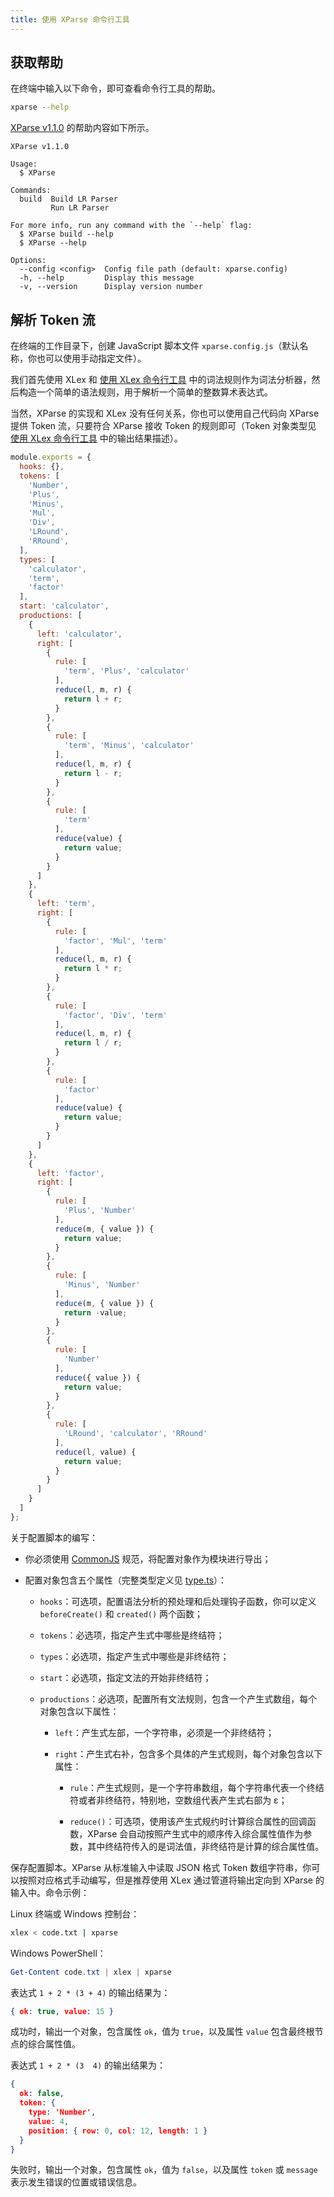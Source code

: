 ```yaml
---
title: 使用 XParse 命令行工具
---
```


## 获取帮助

在终端中输入以下命令，即可查看命令行工具的帮助。

```bash
xparse --help
```

[XParse v1.1.0](https://www.npmjs.com/package/@yjl9903/xparse) 的帮助内容如下所示。

```text
XParse v1.1.0

Usage:
  $ XParse

Commands:
  build  Build LR Parser
         Run LR Parser

For more info, run any command with the `--help` flag:
  $ XParse build --help
  $ XParse --help

Options:
  --config <config>  Config file path (default: xparse.config)
  -h, --help         Display this message
  -v, --version      Display version number
```

## 解析 Token 流

在终端的工作目录下，创建 JavaScript 脚本文件 `xparse.config.js`（默认名称，你也可以使用手动指定文件）。

我们首先使用 XLex 和 [使用 XLex 命令行工具](/xlex/usage.html#解析代码文本串) 中的词法规则作为词法分析器，然后构造一个简单的语法规则，用于解析一个简单的整数算术表达式。

当然，XParse 的实现和 XLex 没有任何关系，你也可以使用自己代码向 XParse 提供 Token 流，只要符合 XParse 接收 Token 的规则即可（Token 对象类型见 [使用 XLex 命令行工具](/xlex/usage.html#解析代码文本串) 中的输出结果描述）。

```js
module.exports = {
  hooks: {},
  tokens: [
    'Number',
    'Plus',
    'Minus',
    'Mul',
    'Div',
    'LRound',
    'RRound',
  ],
  types: [
    'calculator',
    'term',
    'factor'
  ],
  start: 'calculator',
  productions: [
    {
      left: 'calculator',
      right: [
        {
          rule: [
            'term', 'Plus', 'calculator'
          ],
          reduce(l, m, r) {
            return l + r;
          }
        },
        {
          rule: [
            'term', 'Minus', 'calculator'
          ],
          reduce(l, m, r) {
            return l - r;
          }
        },
        {
          rule: [
            'term'
          ],
          reduce(value) {
            return value;
          }
        }
      ]
    },
    {
      left: 'term',
      right: [
        {
          rule: [
            'factor', 'Mul', 'term'
          ],
          reduce(l, m, r) {
            return l * r;
          }
        },
        {
          rule: [
            'factor', 'Div', 'term'
          ],
          reduce(l, m, r) {
            return l / r;
          }
        },
        {
          rule: [
            'factor'
          ],
          reduce(value) {
            return value;
          }
        }
      ]
    },
    {
      left: 'factor',
      right: [
        {
          rule: [
            'Plus', 'Number'
          ],
          reduce(m, { value }) {
            return value;
          }
        },
        {
          rule: [
            'Minus', 'Number'
          ],
          reduce(m, { value }) {
            return -value;
          }
        },
        {
          rule: [
            'Number'
          ],
          reduce({ value }) {
            return value;
          }
        },
        {
          rule: [
            'LRound', 'calculator', 'RRound'
          ],
          reduce(l, value) {
            return value;
          }
        }
      ]
    }
  ]
};
```

关于配置脚本的编写：

+ 你必须使用 [CommonJS](http://www.commonjs.org/) 规范，将配置对象作为模块进行导出；

+ 配置对象包含五个属性（完整类型定义见 [type.ts](https://github.com/yjl9903/XParse/blob/master/src/LRparser/type.ts#L22)）：

  + `hooks`：可选项，配置语法分析的预处理和后处理钩子函数，你可以定义 `beforeCreate()` 和 `created()` 两个函数；

  + `tokens`：必选项，指定产生式中哪些是终结符；

  + `types`：必选项，指定产生式中哪些是非终结符；

  + `start`：必选项，指定文法的开始非终结符；

  + `productions`：必选项，配置所有文法规则，包含一个产生式数组，每个对象包含以下属性：

    + `left`：产生式左部，一个字符串，必须是一个非终结符；

    + `right`：产生式右补，包含多个具体的产生式规则，每个对象包含以下属性：

      + `rule`：产生式规则，是一个字符串数组，每个字符串代表一个终结符或者非终结符，特别地，空数组代表产生式右部为 ε；

      + `reduce()`：可选项，使用该产生式规约时计算综合属性的回调函数，XParse 会自动按照产生式中的顺序传入综合属性值作为参数，其中终结符传入的是词法值，非终结符是计算的综合属性值。

保存配置脚本。XParse 从标准输入中读取 JSON 格式 Token 数组字符串，你可以按照对应格式手动编写，但是推荐使用 XLex 通过管道将输出定向到 XParse 的输入中。命令示例：

Linux 终端或 Windows 控制台：

```bash
xlex < code.txt | xparse
```

Windows PowerShell：

```powershell
Get-Content code.txt | xlex | xparse
```

表达式 `1 + 2 * (3 + 4)` 的输出结果为：

```json
{ ok: true, value: 15 }
```

成功时，输出一个对象，包含属性 `ok`，值为 `true`，以及属性 `value` 包含最终根节点的综合属性值。

表达式 `1 + 2 * (3  4)` 的输出结果为：

```json
{
  ok: false,
  token: {
    type: 'Number',
    value: 4,
    position: { row: 0, col: 12, length: 1 }
  }
}
```

失败时，输出一个对象，包含属性 `ok`，值为 `false`，以及属性 `token` 或 `message` 表示发生错误的位置或错误信息。
